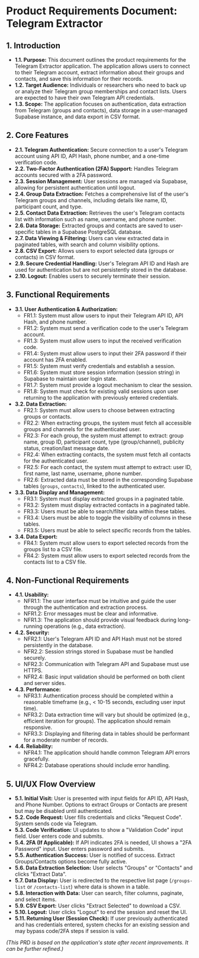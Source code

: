 # Product Requirements Document: Telegram Extractor

## 1. Introduction

*   **1.1. Purpose:** This document outlines the product requirements for the Telegram Extractor application. The application allows users to connect to their Telegram account, extract information about their groups and contacts, and save this information for their records.
*   **1.2. Target Audience:** Individuals or researchers who need to back up or analyze their Telegram group memberships and contact lists. Users are expected to have their own Telegram API credentials.
*   **1.3. Scope:** The application focuses on authentication, data extraction from Telegram (groups and contacts), data storage in a user-managed Supabase instance, and data export in CSV format.

## 2. Core Features

*   **2.1. Telegram Authentication:** Secure connection to a user's Telegram account using API ID, API Hash, phone number, and a one-time verification code.
*   **2.2. Two-Factor Authentication (2FA) Support:** Handles Telegram accounts secured with a 2FA password.
*   **2.3. Session Management:** User sessions are managed via Supabase, allowing for persistent authentication until logout.
*   **2.4. Group Data Extraction:** Fetches a comprehensive list of the user's Telegram groups and channels, including details like name, ID, participant count, and type.
*   **2.5. Contact Data Extraction:** Retrieves the user's Telegram contacts list with information such as name, username, and phone number.
*   **2.6. Data Storage:** Extracted groups and contacts are saved to user-specific tables in a Supabase PostgreSQL database.
*   **2.7. Data Viewing & Filtering:** Users can view extracted data in paginated tables, with search and column visibility options.
*   **2.8. CSV Export:** Allows users to export selected data (groups or contacts) in CSV format.
*   **2.9. Secure Credential Handling:** User's Telegram API ID and Hash are used for authentication but are not persistently stored in the database.
*   **2.10. Logout:** Enables users to securely terminate their session.

## 3. Functional Requirements

*   **3.1. User Authentication & Authorization:**
    *   FR1.1: System must allow users to input their Telegram API ID, API Hash, and phone number.
    *   FR1.2: System must send a verification code to the user's Telegram account.
    *   FR1.3: System must allow users to input the received verification code.
    *   FR1.4: System must allow users to input their 2FA password if their account has 2FA enabled.
    *   FR1.5: System must verify credentials and establish a session.
    *   FR1.6: System must store session information (session string) in Supabase to maintain user login state.
    *   FR1.7: System must provide a logout mechanism to clear the session.
    *   FR1.8: System must check for existing valid sessions upon user returning to the application with previously entered credentials.
*   **3.2. Data Extraction:**
    *   FR2.1: System must allow users to choose between extracting groups or contacts.
    *   FR2.2: When extracting groups, the system must fetch all accessible groups and channels for the authenticated user.
    *   FR2.3: For each group, the system must attempt to extract: group name, group ID, participant count, type (group/channel), publicity status, creation/last message date.
    *   FR2.4: When extracting contacts, the system must fetch all contacts for the authenticated user.
    *   FR2.5: For each contact, the system must attempt to extract: user ID, first name, last name, username, phone number.
    *   FR2.6: Extracted data must be stored in the corresponding Supabase tables (`groups`, `contacts`), linked to the authenticated user.
*   **3.3. Data Display and Management:**
    *   FR3.1: System must display extracted groups in a paginated table.
    *   FR3.2: System must display extracted contacts in a paginated table.
    *   FR3.3: Users must be able to search/filter data within these tables.
    *   FR3.4: Users must be able to toggle the visibility of columns in these tables.
    *   FR3.5: Users must be able to select specific records from the tables.
*   **3.4. Data Export:**
    *   FR4.1: System must allow users to export selected records from the groups list to a CSV file.
    *   FR4.2: System must allow users to export selected records from the contacts list to a CSV file.

## 4. Non-Functional Requirements

*   **4.1. Usability:**
    *   NFR1.1: The user interface must be intuitive and guide the user through the authentication and extraction process.
    *   NFR1.2: Error messages must be clear and informative.
    *   NFR1.3: The application should provide visual feedback during long-running operations (e.g., data extraction).
*   **4.2. Security:**
    *   NFR2.1: User's Telegram API ID and API Hash must not be stored persistently in the database.
    *   NFR2.2: Session strings stored in Supabase must be handled securely.
    *   NFR2.3: Communication with Telegram API and Supabase must use HTTPS.
    *   NFR2.4: Basic input validation should be performed on both client and server sides.
*   **4.3. Performance:**
    *   NFR3.1: Authentication process should be completed within a reasonable timeframe (e.g., < 10-15 seconds, excluding user input time).
    *   NFR3.2: Data extraction time will vary but should be optimized (e.g., efficient iteration for groups). The application should remain responsive.
    *   NFR3.3: Displaying and filtering data in tables should be performant for a moderate number of records.
*   **4.4. Reliability:**
    *   NFR4.1: The application should handle common Telegram API errors gracefully.
    *   NFR4.2: Database operations should include error handling.

## 5. UI/UX Flow Overview

*   **5.1. Initial Visit:** User is presented with input fields for API ID, API Hash, and Phone Number. Options to extract Groups or Contacts are present but may be disabled until authenticated.
*   **5.2. Code Request:** User fills credentials and clicks "Request Code". System sends code via Telegram.
*   **5.3. Code Verification:** UI updates to show a "Validation Code" input field. User enters code and submits.
*   **5.4. 2FA (If Applicable):** If API indicates 2FA is needed, UI shows a "2FA Password" input. User enters password and submits.
*   **5.5. Authentication Success:** User is notified of success. Extract Groups/Contacts options become fully active.
*   **5.6. Data Extraction Selection:** User selects "Groups" or "Contacts" and clicks "Extract Data".
*   **5.7. Data Display:** User is redirected to the respective list page (`/groups-list` or `/contacts-list`) where data is shown in a table.
*   **5.8. Interaction with Data:** User can search, filter columns, paginate, and select items.
*   **5.9. CSV Export:** User clicks "Extract Selected" to download a CSV.
*   **5.10. Logout:** User clicks "Logout" to end the session and reset the UI.
*   **5.11. Returning User (Session Check):** If user previously authenticated and has credentials entered, system checks for an existing session and may bypass code/2FA steps if session is valid.

*(This PRD is based on the application's state after recent improvements. It can be further refined.)*
